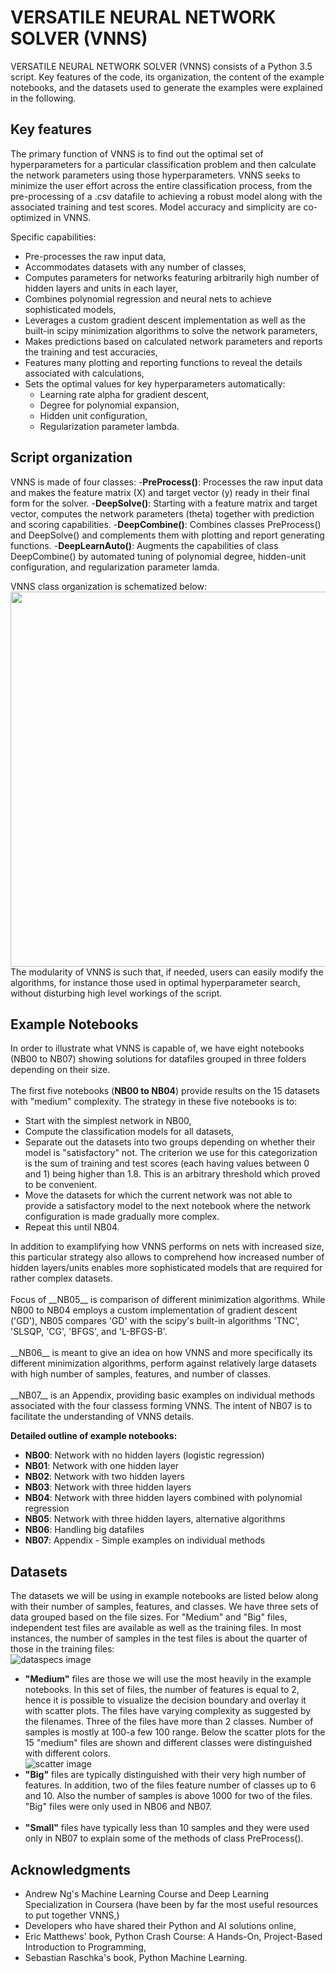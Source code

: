 # VERSATILE NEURAL NETWORK SOLVER (VNNS)
VERSATILE NEURAL NETWORK SOLVER (VNNS) consists of a Python 3.5 script. Key features of the code, its organization, the content of the example notebooks, and the datasets used to generate the examples were explained in the following. 
## Key features
The primary function of VNNS is to find out the optimal set of hyperparameters for a particular classification problem and then calculate the network parameters using those hyperparameters. VNNS seeks to minimize the user effort across the entire classification process, from the pre-processing of a .csv datafile to achieving a robust model along with the associated training and test scores. Model accuracy and simplicity are co-optimized in VNNS. 

Specific capabilities: 
- Pre-processes the raw input data,
- Accommodates datasets with any number of classes,
- Computes parameters for networks featuring arbitrarily high number of hidden layers and units in each layer,
- Combines polynomial regression and neural nets to achieve sophisticated models,
- Leverages a custom gradient descent implementation as well as the built-in scipy minimization algorithms to solve the network parameters, 
- Makes predictions based on calculated network parameters and reports the training and test accuracies,
- Features many plotting and reporting functions to reveal the details associated with calculations,
- Sets the optimal values for key hyperparameters automatically:  
    - Learning rate alpha for gradient descent,
    - Degree for polynomial expansion,
    - Hidden unit configuration,
    - Regularization parameter lambda.
    
## Script organization
 VNNS is made of four classes:
 -__PreProcess()__: Processes the raw input data and makes the feature matrix (X) and target vector (y) ready in their final form for the solver.
 -__DeepSolve()__: Starting with a feature matrix and target vector, computes the network parameters (theta) together with prediction and scoring capabilities.
 -__DeepCombine()__: Combines classes PreProcess() and DeepSolve() and complements them with plotting and report generating functions.
 -__DeepLearnAuto()__: Augments the capabilities of class DeepCombine() by automated tuning of polynomial degree, hidden-unit configuration, and regularization parameter lamda. 

VNNS class organization is schematized below:
<br>
<img src="/Images/VNNSorganization.png"  width="600">
<br>
The modularity of VNNS is such that, if needed, users can easily modify the algorithms, for instance those used in optimal hyperparameter search, without disturbing high level workings of the script.

## Example Notebooks
In order to illustrate what VNNS is capable of, we have eight notebooks (NB00 to NB07) showing solutions for datafiles grouped in three folders depending on their size.<br><br>
The first five notebooks (__NB00 to NB04__) provide results on the 15 datasets with "medium" complexity. The strategy in these five notebooks is to: 
- Start with the simplest network in NB00, 
- Compute the classification models for all datasets, 
- Separate out the datasets into two groups depending on whether their model is "satisfactory" not. The criterion we use for this categorization is the sum of training and test scores (each having values between 0 and 1) being higher than 1.8. This is an arbitrary threshold which proved to be convenient. 
- Move the datasets for which the current network was not able to provide a satisfactory model to the next notebook where the network configuration is made gradually more complex. <br> 
- Repeat this until NB04.
</font> 
In addition to examplifying how VNNS performs on nets with increased size, this particular strategy also allows to comprehend how increased number of hidden layers/units enables more sophisticated models that are required for rather complex datasets. <br><br>
Focus of __NB05__ is comparison of different minimization algorithms. While NB00 to NB04 employs a custom implementation of gradient descent ('GD'), NB05 compares 'GD' with the scipy's built-in algorithms 'TNC', 'SLSQP, 'CG', 'BFGS', and 'L-BFGS-B'. <br><br>
__NB06__ is meant to give an idea on how VNNS and more specifically its different minimization algorithms, perform against relatively large datasets with high number of samples, features, and number of classes. 
<br><br>
__NB07__ is an Appendix, providing basic examples on individual methods associated with the four classess forming VNNS. The intent of NB07 is to facilitate the understanding of VNNS details.

__Detailed outline of example notebooks:__
- __NB00__: Network with no hidden layers (logistic regression)
- __NB01__: Network with one hidden layer
- __NB02__: Network with two hidden layers
- __NB03__: Network with three hidden layers
- __NB04__: Network with three hidden layers combined with polynomial regression
- __NB05__: Network with three hidden layers, alternative algorithms
- __NB06__: Handling big datafiles
- __NB07__: Appendix - Simple examples on individual methods

## Datasets
The datasets we will be using in example notebooks are listed below along with their number of samples, features, and classes. We have three sets of data grouped based on the file sizes. For "Medium" and "Big" files, independent test files are available as well as the training files. In most instances, the number of samples in the test files is about the quarter of those in the training files:<br>
![dataspecs image](Images/DataSpecs.png)
- __"Medium"__ files are those we will use the most heavily in the example notebooks. In this set of files, the number of features is equal to 2, hence it is possible to visualize the decision boundary and overlay it with scatter plots. The files have varying complexity as suggested by the filenames. Three of the files have more than 2 classes. Number of samples is mostly at 100-a few 100 range. Below the scatter plots for the 15 "medium" files are shown and different classes were distinguished with different colors. <br>
![scatter image](Images/TrainingDataSets.png)
- __"Big"__ files are typically distinguished with their very high number of features. In addition, two of the files feature number of classes up to 6 and 10. Also the number of samples is above 1000 for two of the files. "Big" files were only used in NB06 and NB07.
<br><br>
- __"Small"__ files have typically less than 10 samples and they were used only in NB07 to explain some of the methods of class PreProcess().

## Acknowledgments
- Andrew Ng's Machine Learning Course and Deep Learning Specialization in Coursera (have been by far the most useful resources to put together VNNS,)
- Developers who have shared their Python and AI solutions online,
- Eric Matthews' book, Python Crash Course: A Hands-On, Project-Based Introduction to Programming,
- Sebastian Raschka's book, Python Machine Learning.












